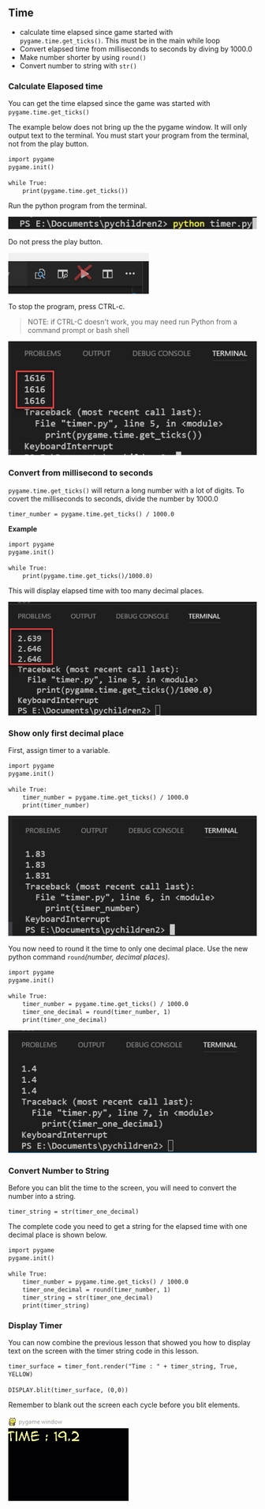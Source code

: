 ## Time

- calculate time elapsed since game started with `pygame.time.get_ticks()`. This must be in the main while loop
- Convert elapsed time from milliseconds to seconds by diving by 1000.0
- Make number shorter by using `round()`
- Convert number to string with `str()`

### Calculate Elaposed time
You can get the time elapsed since the game was started 
with `pygame.time.get_ticks()`

The example below does not bring up the the pygame window. It will only output text to the terminal. You must start your program from the terminal, not from the play button.


    import pygame
    pygame.init()

    while True:
        print(pygame.time.get_ticks())

Run the python program from the terminal.

![](img/timer/pythonTimer.png)

Do not press the play button.

![](img/timer/noPlay.png)

To stop the program, press CTRL-c.

> NOTE: if CTRL-C doesn't work, you may need run Python from a command prompt or bash shell

![](img/timer/milli.png)

### Convert from millisecond to seconds

`pygame.time.get_ticks()` will return 
a long number with a lot of digits. To covert 
the milliseconds to seconds, divide the
number by 1000.0

    timer_number = pygame.time.get_ticks() / 1000.0

**Example**

    import pygame
    pygame.init()

    while True:
        print(pygame.time.get_ticks()/1000.0)

This will display elapsed time with too many decimal places.

![](img/timer.png)

### Show only first decimal place

First, assign timer to a variable.

    import pygame
    pygame.init()

    while True:
        timer_number = pygame.time.get_ticks() / 1000.0
        print(timer_number)

![](img/timer/timer_number.png)

You now need to round it the time to only one decimal place. 
Use the new python command `round`*(number, decimal places)*.

    import pygame
    pygame.init()

    while True:
        timer_number = pygame.time.get_ticks() / 1000.0
        timer_one_decimal = round(timer_number, 1)
        print(timer_one_decimal)



![](img/timer/one_decimal.png)

### Convert Number to String

Before you can blit the time to the screen, you will need 
to convert the number into a string.

    timer_string = str(timer_one_decimal)

The complete code you need to get a string for the elapsed time with one 
decimal place is shown below.

    import pygame
    pygame.init()

    while True:
        timer_number = pygame.time.get_ticks() / 1000.0
        timer_one_decimal = round(timer_number, 1)
        timer_string = str(timer_one_decimal)
        print(timer_string)

### Display Timer

You can now combine the previous lesson that showed
you how to display text on the screen with the 
timer string code in this lesson.

    timer_surface = timer_font.render("Time : " + timer_string, True, YELLOW)
        
    DISPLAY.blit(timer_surface, (0,0))

Remember to blank out the screen each cycle before you blit elements.


![](img/timerDisplay.gif)
